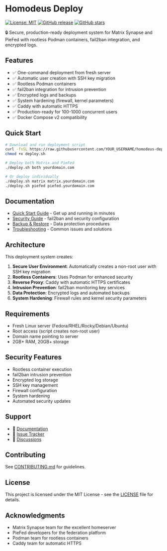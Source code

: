 # Homodeus Deploy

[![License: MIT](https://img.shields.io/badge/License-MIT-yellow.svg)](https://opensource.org/licenses/MIT)
[![GitHub release](https://img.shields.io/github/v/release/YOUR_USERNAME/homodeus-deploy.svg)](https://github.com/YOUR_USERNAME/homodeus-deploy/releases)
[![GitHub stars](https://img.shields.io/github/stars/YOUR_USERNAME/homodeus-deploy.svg)](https://github.com/YOUR_USERNAME/homodeus-deploy/stargazers)

🔒 Secure, production-ready deployment system for Matrix Synapse and PieFed with rootless Podman containers, fail2ban integration, and encrypted logs.

## Features

- ✅ One-command deployment from fresh server
- ✅ Automatic user creation with SSH key migration
- ✅ Rootless Podman containers
- ✅ fail2ban integration for intrusion prevention
- ✅ Encrypted logs and backups
- ✅ System hardening (firewall, kernel parameters)
- ✅ Caddy with automatic HTTPS
- ✅ Production-ready for 100-1000 concurrent users
- ✅ Docker Compose v2 compatibility

## Quick Start

```bash
# Download and run deployment script
curl -fsSL https://raw.githubusercontent.com/YOUR_USERNAME/homodeus-deploy/main/deploy.sh -o deploy.sh
chmod +x deploy.sh

# Deploy both Matrix and PieFed
./deploy.sh both yourdomain.com

# Or deploy individually
./deploy.sh matrix matrix.yourdomain.com
./deploy.sh piefed piefed.yourdomain.com
```

## Documentation

- [Quick Start Guide](docs/QUICKSTART.md) - Get up and running in minutes
- [Security Guide](docs/SECURITY.md) - fail2ban and security configuration
- [Backup & Restore](docs/BACKUP_RESTORE.md) - Data protection procedures
- [Troubleshooting](docs/TROUBLESHOOTING.md) - Common issues and solutions

## Architecture

This deployment system creates:

1. **Secure User Environment**: Automatically creates a non-root user with SSH key migration
2. **Rootless Containers**: Uses Podman for enhanced security
3. **Reverse Proxy**: Caddy with automatic HTTPS certificates
4. **Intrusion Prevention**: fail2ban monitoring key services
5. **Data Protection**: Encrypted logs and automated backups
6. **System Hardening**: Firewall rules and kernel security parameters

## Requirements

- Fresh Linux server (Fedora/RHEL/Rocky/Debian/Ubuntu)
- Root access (script creates non-root user)
- Domain name pointing to server
- 2GB+ RAM, 20GB+ storage

## Security Features

- Rootless container execution
- fail2ban intrusion prevention
- Encrypted log storage
- SSH key management
- Firewall configuration
- System hardening
- Automated security updates

## Support

- 📖 [Documentation](docs/)
- 🐛 [Issue Tracker](https://github.com/YOUR_USERNAME/homodeus-deploy/issues)
- 💬 [Discussions](https://github.com/YOUR_USERNAME/homodeus-deploy/discussions)

## Contributing

See [CONTRIBUTING.md](CONTRIBUTING.md) for guidelines.

## License

This project is licensed under the MIT License - see the [LICENSE](LICENSE) file for details.

## Acknowledgments

- Matrix Synapse team for the excellent homeserver
- PieFed developers for the federation platform
- Podman team for rootless containers
- Caddy team for automatic HTTPS